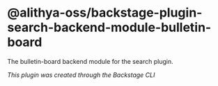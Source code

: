 # @alithya-oss/backstage-plugin-search-backend-module-bulletin-board

The bulletin-board backend module for the search plugin.

_This plugin was created through the Backstage CLI_

